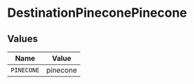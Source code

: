 # DestinationPineconePinecone


## Values

| Name       | Value      |
| ---------- | ---------- |
| `PINECONE` | pinecone   |